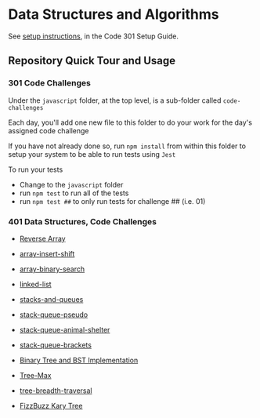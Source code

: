 # Data Structures and Algorithms

See [setup instructions](https://codefellows.github.io/setup-guide/code-301/3-code-challenges), in the Code 301 Setup Guide.

## Repository Quick Tour and Usage

### 301 Code Challenges

Under the `javascript` folder, at the top level, is a sub-folder called `code-challenges`

Each day, you'll add one new file to this folder to do your work for the day's assigned code challenge

If you have not already done so, run `npm install` from within this folder to setup your system to be able to run tests using `Jest`

To run your tests

- Change to the `javascript` folder
- run `npm test` to run all of the tests
- run `npm test ##` to only run tests for challenge ## (i.e. 01)

### 401 Data Structures, Code Challenges


- [Reverse Array](./javascript/code-challenges/array-reverse/README.md)

- [array-insert-shift](./javascript/code-challenges/array-insert-shift/README.md)


- [array-binary-search](./javascript/code-challenges/array-binary-search/README.md)

- [linked-list](./javascript/linked-list/README.md)

- [stacks-and-queues](./javascript/code-challenges/stacks-and-queues/README.md)

- [stack-queue-pseudo](./javascript/code-challenges/stack-queue-pseudo/README.md)

- [stack-queue-animal-shelter](./javascript/code-challenges/stack-queue-animal-shelter/README.md)

- [stack-queue-brackets](./javascript/code-challenges/stack-queue-brackets/README.md)

- [Binary Tree and BST Implementation](./javascript/code-challenges/trees/README.md)

- [Tree-Max](./javascript/code-challenges/trees/README.md)

- [tree-breadth-traversal](./javascript/code-challenges/tree-breadth-first/README.md)

- [FizzBuzz Kary Tree](./javascript/code-challenges/README.md)
